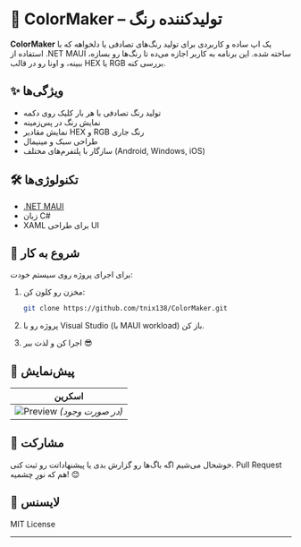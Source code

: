 # 🎨 ColorMaker – تولیدکننده رنگ

**ColorMaker** یک اپ ساده و کاربردی برای تولید رنگ‌های تصادفی یا دلخواهه که با استفاده از .NET MAUI ساخته شده. این برنامه به کاربر اجازه می‌ده تا رنگ‌ها رو بسازه، ببینه، و اونا رو در قالب HEX یا RGB بررسی کنه.

## ✨ ویژگی‌ها

- تولید رنگ تصادفی با هر بار کلیک روی دکمه
- نمایش رنگ در پس‌زمینه
- نمایش مقادیر HEX و RGB رنگ جاری
- طراحی سبک و مینیمال
- سازگار با پلتفرم‌های مختلف (Android, Windows, iOS)

## 🛠 تکنولوژی‌ها

- [.NET MAUI](https://learn.microsoft.com/dotnet/maui/)
- زبان C#
- XAML برای طراحی UI

## 🚀 شروع به کار

برای اجرای پروژه روی سیستم خودت:

1. مخزن رو کلون کن:
   ```bash
   git clone https://github.com/tnix138/ColorMaker.git
   ```

2. پروژه رو با Visual Studio (با MAUI workload) باز کن.

3. اجرا کن و لذت ببر 😎

## 📱 پیش‌نمایش

| اسکرین |
|--------|
| ![Preview](https://raw.githubusercontent.com/tnix138/ColorMaker/main/preview.png) *(در صورت وجود)* |

## 🤝 مشارکت

خوشحال می‌شیم اگه باگ‌ها رو گزارش بدی یا پیشنهاداتت رو ثبت کنی. Pull Request هم که نورِ چشمیه! 😊

## 📄 لایسنس

MIT License

---
